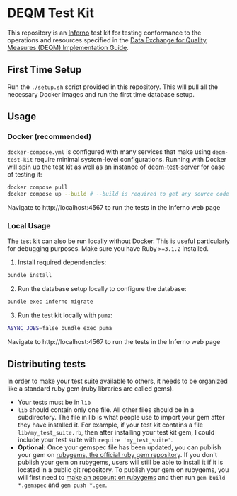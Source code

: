 # DEQM Test Kit

This repository is an [Inferno](https://github.com/inferno-community/inferno-core) test kit
for testing conformance to the operations and resources specified in the
[Data Exchange for Quality Measures (DEQM) Implementation Guide](http://hl7.org/fhir/us/davinci-deqm/).

## First Time Setup

Run the `./setup.sh` script provided in this repository. This will pull all the necessary Docker images and
run the first time database setup.

## Usage

### Docker (recommended)

`docker-compose.yml` is configured with many services that make using `deqm-test-kit` require minimal system-level configurations. Running with Docker will
spin up the test kit as well as an instance of [deqm-test-server](https://github.com/projecttacoma/deqm-test-server/) for ease of testing it:

```bash
docker compose pull
docker compose up --build # --build is required to get any source code changes from the lib/ directory
```

Navigate to http://localhost:4567 to run the tests in the Inferno web page

### Local Usage

The test kit can also be run locally without Docker. This is useful particularly for debugging purposes.
Make sure you have Ruby `>=3.1.2` installed.

1. Install required dependencies:

```bash
bundle install
```

2. Run the database setup locally to configure the database:

```bash
bundle exec inferno migrate
```

3. Run the test kit locally with `puma`:

```bash
ASYNC_JOBS=false bundle exec puma
```

Navigate to http://localhost:4567 to run the tests in the Inferno web page

## Distributing tests

In order to make your test suite available to others, it needs to be organized
like a standard ruby gem (ruby libraries are called gems).

- Your tests must be in `lib`
- `lib` should contain only one file. All other files should be in a
  subdirectory. The file in lib is what people use to import your gem after they
  have installed it. For example, if your test kit contains a file
  `lib/my_test_suite.rb`, then after installing your test kit gem, I could
  include your test suite with `require 'my_test_suite'`.
- **Optional:** Once your gemspec file has been updated, you can publish your
  gem on [rubygems, the official ruby gem repository](https://rubygems.org/). If
  you don't publish your gem on rubygems, users will still be able to install it
  if it is located in a public git repository. To publish your gem on rubygems,
  you will first need to [make an account on
  rubygems](https://guides.rubygems.org/publishing/#publishing-to-rubygemsorg)
  and then run `gem build *.gemspec` and `gem push *.gem`.
